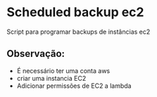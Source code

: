 # Scheduled backup ec2
Script para programar backups de instâncias ec2

## Observação:

- É necessário ter uma conta aws
- criar uma instancia EC2
- Adicionar permissões de EC2 a lambda

